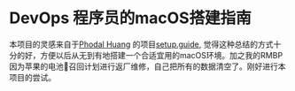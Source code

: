 # DevOps 程序员的macOS搭建指南
本项目的灵感来自于[Phodal Huang](https://github.com/phodal) 的项目[setup.guide](https://github.com/phodal/setup.guide), 觉得这种总结的方式十分的好，方便以后从无到有地搭建一个合适宜用的macOS环境。加之我的RMBP因为苹果的电池🔋召回计划进行返厂维修，自己把所有的数据清空了。刚好进行本项目的尝试。

